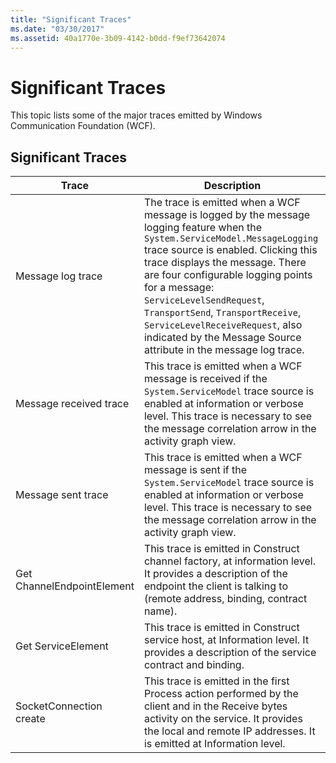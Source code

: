 ```yaml
---
title: "Significant Traces"
ms.date: "03/30/2017"
ms.assetid: 40a1770e-3b09-4142-b0dd-f9ef73642074
---
```

# Significant Traces
This topic lists some of the major traces emitted by Windows Communication Foundation (WCF).  

## Significant Traces  


|           Trace            |                                                                                                                                                                                                            Description                                                                                                                                                                                                             |
|----------------------------|------------------------------------------------------------------------------------------------------------------------------------------------------------------------------------------------------------------------------------------------------------------------------------------------------------------------------------------------------------------------------------------------------------------------------------|
|     Message log trace      | The trace is emitted when a WCF message is logged by the message logging feature when the `System.ServiceModel.MessageLogging` trace source is enabled. Clicking this trace displays the message. There are four configurable logging points for a message: `ServiceLevelSendRequest`, `TransportSend`, `TransportReceive`, `ServiceLevelReceiveRequest`, also indicated by the Message Source attribute in the message log trace. |
|   Message received trace   |                                                                                                This trace is emitted when a WCF message is received if the `System.ServiceModel` trace source is enabled at information or verbose level. This trace is necessary to see the message correlation arrow in the activity graph view.                                                                                                 |
|     Message sent trace     |                                                                                                  This trace is emitted when a WCF message is sent if the `System.ServiceModel` trace source is enabled at information or verbose level. This trace is necessary to see the message correlation arrow in the activity graph view.                                                                                                   |
| Get ChannelEndpointElement |                                                                                                                       This trace is emitted in Construct channel factory, at information level. It provides a description of the endpoint the client is talking to (remote address, binding, contract name).                                                                                                                       |
|     Get ServiceElement     |                                                                                                                                               This trace is emitted in Construct service host, at Information level. It provides a description of the service contract and binding.                                                                                                                                                |
|  SocketConnection create   |                                                                                                           This trace is emitted in the first Process action performed by the client and in the Receive bytes activity on the service. It provides the local and remote IP addresses. It is emitted at Information level.                                                                                                           |

